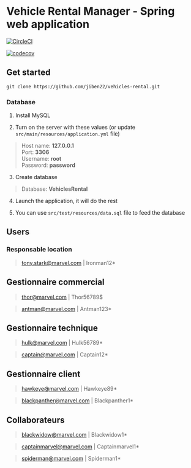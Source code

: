 # Vehicle Rental Manager - Spring web application

[![CircleCI](https://circleci.com/gh/jiben22/vehicles-rental/tree/service-repository2.svg?style=svg)](https://circleci.com/gh/jiben22/vehicles-rental/tree/service-repository2)

[![codecov](https://codecov.io/gh/jiben22/vehicles-rental/branch/service-repository2/graph/badge.svg)](https://codecov.io/gh/jiben22/vehicles-rental/branch/service-repository2)

## Get started

`git clone https://github.com/jiben22/vehicles-rental.git`

### Database

1. Install MySQL

2. Turn on the server with these values (or update `src/main/resources/application.yml` file)
> Host name: **127.0.0.1** \
> Port: **3306** \
> Username: **root** \
> Password: **password**

3. Create database
> Database: **VehiclesRental**

4. Launch the application, it will do the rest

5. You can use `src/test/resources/data.sql` file to feed the database

## Users

### Responsable location

> tony.stark@marvel.com | Ironman12*

## Gestionnaire commercial

> thor@marvel.com | Thor56789$

> antman@marvel.com | Antman123*

## Gestionnaire technique

> hulk@marvel.com | Hulk56789*

> captain@marvel.com | Captain12*

## Gestionnaire client

> hawkeye@marvel.com | Hawkeye89*

> blackpanther@marvel.com | Blackpanther1*

## Collaborateurs

> blackwidow@marvel.com | Blackwidow1*

> captainmarvel@marvel.com | Captainmarvel1*

> spiderman@marvel.com | Spiderman1*
